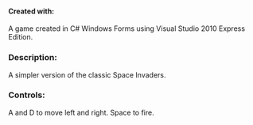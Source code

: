 #### Created with: 
A game created in C# Windows Forms using Visual Studio 2010 Express Edition. 

### Description: 
A simpler version of the classic Space Invaders.

### Controls: 
A and D to move left and right.
Space to fire.

